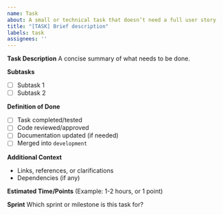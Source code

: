 ```yaml
---
name: Task
about: A small or technical task that doesn’t need a full user story
title: "[TASK] Brief description"
labels: task
assignees: ''
---
```


**Task Description**
A concise summary of what needs to be done.

**Subtasks**
- [ ] Subtask 1
- [ ] Subtask 2

**Definition of Done**
- [ ] Task completed/tested
- [ ] Code reviewed/approved
- [ ] Documentation updated (if needed)
- [ ] Merged into `development`

**Additional Context**
- Links, references, or clarifications
- Dependencies (if any)

**Estimated Time/Points**
(Example: 1-2 hours, or 1 point)

**Sprint**
Which sprint or milestone is this task for?
